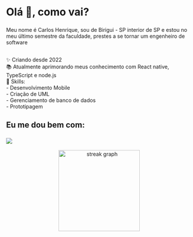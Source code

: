 <h1 align="left">Olá 👋, como vai?</h1>

###

<p align="left">Meu nome é Carlos Henrique, sou de Birigui - SP interior de SP e estou no meu último semestre da faculdade, prestes a se tornar um engenheiro de software</p>

###

<h2 align="left"></h2>

###

<p align="left">✨ Criando desde 2022 <br>📚 Atualmente aprimorando meus conhecimento com React native, TypeScript e node.js<br>🎯 Skills: <br> - Desenvolvimento Mobile<br> - Criação de UML <br> - Gerenciamento de banco de dados <br> - Prototipagem </p>

###

<h2 align="left">Eu me dou bem com:</h2>

###

<div align="left">
 <a href="https://skillicons.dev">
    <img src="https://skillicons.dev/icons?i=git,react,mysql,sqlite,js,ts,figma" />
  </a>

</div>
  <br>
<div align="center">
  <img src="https://streak-stats.demolab.com?user=CarlosHenriqq&locale=pt&mode=daily&theme=dark&hide_border=false&border_radius=5&order=3" height="220" alt="streak graph"  />
</div>

###
